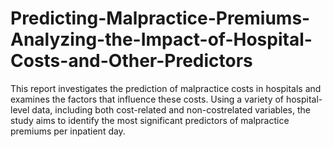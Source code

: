 # Predicting-Malpractice-Premiums-Analyzing-the-Impact-of-Hospital-Costs-and-Other-Predictors
This report investigates the prediction of malpractice costs in hospitals and examines the factors that influence these costs. Using a variety of hospital-level data, including both cost-related and non-costrelated variables, the study aims to identify the most significant predictors of malpractice premiums per inpatient day.
